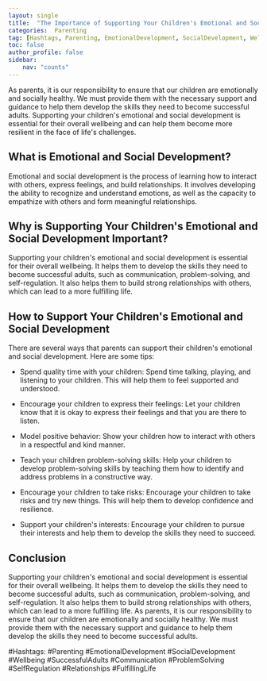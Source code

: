 ```yaml
---
layout: single
title:  "The Importance of Supporting Your Children's Emotional and Social Development"
categories:  Parenting
tag: [Hashtags, Parenting, EmotionalDevelopment, SocialDevelopment, Wellbeing, SuccessfulAdults, Communication, ProblemSolving, SelfRegulation, Relationships, FulfillingLife, ]
toc: false
author_profile: false
sidebar:
    nav: "counts"
---
```

    
As parents, it is our responsibility to ensure that our children are emotionally and socially healthy. We must provide them with the necessary support and guidance to help them develop the skills they need to become successful adults. Supporting your children's emotional and social development is essential for their overall wellbeing and can help them become more resilient in the face of life's challenges.

## What is Emotional and Social Development?

Emotional and social development is the process of learning how to interact with others, express feelings, and build relationships. It involves developing the ability to recognize and understand emotions, as well as the capacity to empathize with others and form meaningful relationships.

## Why is Supporting Your Children's Emotional and Social Development Important?

Supporting your children's emotional and social development is essential for their overall wellbeing. It helps them to develop the skills they need to become successful adults, such as communication, problem-solving, and self-regulation. It also helps them to build strong relationships with others, which can lead to a more fulfilling life.

## How to Support Your Children's Emotional and Social Development

There are several ways that parents can support their children's emotional and social development. Here are some tips:

* Spend quality time with your children: Spend time talking, playing, and listening to your children. This will help them to feel supported and understood.

* Encourage your children to express their feelings: Let your children know that it is okay to express their feelings and that you are there to listen.

* Model positive behavior: Show your children how to interact with others in a respectful and kind manner.

* Teach your children problem-solving skills: Help your children to develop problem-solving skills by teaching them how to identify and address problems in a constructive way.

* Encourage your children to take risks: Encourage your children to take risks and try new things. This will help them to develop confidence and resilience.

* Support your children's interests: Encourage your children to pursue their interests and help them to develop the skills they need to succeed.

## Conclusion

Supporting your children's emotional and social development is essential for their overall wellbeing. It helps them to develop the skills they need to become successful adults, such as communication, problem-solving, and self-regulation. It also helps them to build strong relationships with others, which can lead to a more fulfilling life. As parents, it is our responsibility to ensure that our children are emotionally and socially healthy. We must provide them with the necessary support and guidance to help them develop the skills they need to become successful adults. 

#Hashtags:
#Parenting #EmotionalDevelopment #SocialDevelopment #Wellbeing #SuccessfulAdults #Communication #ProblemSolving #SelfRegulation #Relationships #FulfillingLife